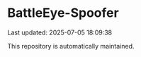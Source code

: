 # BattleEye-Spoofer

Last updated: 2025-07-05 18:09:38

This repository is automatically maintained.
